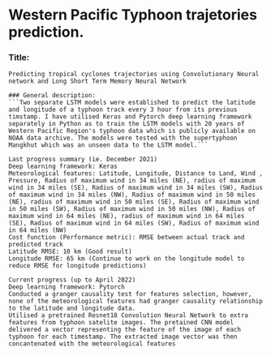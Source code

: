 # Western Pacific Typhoon trajetories prediction. 
### Title: 
```
Predicting tropical cyclones trajectories using Convolutionary Neural network and Long Short Term Memory Neural Network 

### General description: 
```Two separate LSTM models were established to predict the latitude and longitude of a typhoon track every 3 hour from its previous timstamp. I have utilised Keras and Pytorch deep learning framework separately in Python as to train the LSTM models with 20 years of Western Pacific Region's typhoon data which is publicly available on NOAA data archive. The models were tested with the supertyphoon Mangkhut which was an unseen data to the LSTM model.``` 

Last progress summary (ie. December 2021)
Deep learning framework: Keras
Meteorological features: Latitude, Longitude, Distance to Land, Wind , Pressure, Radius of maximum wind in 34 miles (NE), radius of maximum wind in 34 miles (SE), Radius of maximum wind in 34 miles (SW), Radius of maximum wind in 34 miles (NW), Radius of maximum wind in 50 miles (NE), radius of maximum wind in 50 miles (SE), Radius of maximum wind in 50 miles (SW), Radius of maximum wind in 50 miles (NW), Radius of maximum wind in 64 miles (NE), radius of maximum wind in 64 miles (SE), Radius of maximum wind in 64 miles (SW), Radius of maximum wind in 64 miles (NW)
Cost function (Performance metric): RMSE between actual track and predicted track
Latitude RMSE: 10 km (Good result)
Longitude RMSE: 65 km (Continue to work on the longitude model to reduce RMSE for longitude predictions)

Current progress (up to April 2022)
Deep learning framework: Pytorch
Conducted a granger causality test for features selection, however, none of the meteorological features had granger causality relationship to the latitude and longitude data. 
Utilised a pretrained Resnet18 Convolution Neural Network to extra features from typhoon satelite images. The pretained CNN model delivered a vector representing the feature of the image of each typhoon for each timestamp. The extracted image vector was then concantenated with the meteorological features 
